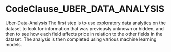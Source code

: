 # CodeClause_UBER_DATA_ANALYSIS
Uber-Data-Analysis The first step is to use exploratory data analytics on the dataset to look for information that was previously unknown or hidden, and then to see how each field affects price in relation to the other fields in the dataset. The analysis is then completed using various machine learning models.
